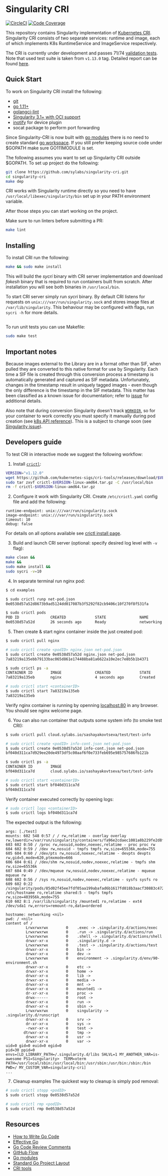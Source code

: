 # Singularity CRI

[![CircleCI](https://circleci.com/gh/sylabs/singularity-cri.svg?style=svg&circle-token=276de7aa1d82749ecf8ed6513c72399041885dec)](https://circleci.com/gh/sylabs/singularity-cri)
[![Code Coverage](https://codecov.io/gh/sylabs/singularity-cri/branch/master/graph/badge.svg)](https://codecov.io/gh/sylabs/singularity-cri)

This repository contains Singularity implementation of [Kubernetes CRI](https://github.com/kubernetes/community/blob/master/contributors/devel/container-runtime-interface.md). Singularity CRI consists of
two separate services: runtime and image, each of which implements K8s RuntimeService and ImageService respectively.


The CRI is currently under development and passes 71/74 [validation tests](https://github.com/kubernetes-sigs/cri-tools/blob/master/docs/validation.md).
Note that used test suite is taken from `v1.13.0` tag. Detailed report can be found [here](https://docs.google.com/spreadsheets/d/1Ym3K4LddqKNc4LCh8jr5flN7YDxfnM_hrLxpeDJRO1k/edit?usp=sharing).

## Quick Start

To work on Singularity CRI install the following:

- [git](https://git-scm.com/downloads)
- [go 1.11+](https://golang.org/doc/install)
- [golangci-lint](https://github.com/golangci/golangci-lint#install)
- [Singularity 3.1+ with OCI support](https://github.com/sylabs/singularity/blob/master/INSTALL.md)
- [inotify](http://man7.org/linux/man-pages/man7/inotify.7.html) for device plugin
- socat package to perform port forwarding

Since Singularity-CRI is now built with [go modules](https://github.com/golang/go/wiki/Modules)
there is no need to create standard [go workspace](https://golang.org/doc/code.html). If you still
prefer keeping source code under $GOPATH make sure GO111MODULE is set. 

The following assumes you want to set up Singularity CRI outside $GOPATH.
To set up project do the following:

```bash
git clone https://github.com/sylabs/singularity-cri.git
cd singularity-cri
make dep
```

CRI works with Singularity runtime directly so you need to have `/usr/local/libexec/singularity/bin`
set up in your PATH environment variable.

After those steps you can start working on the project.

Make sure to run linters before submitting a PR:

```bash
make lint
```

## Installing

To install CRI run the following:

```bash
make && sudo make install
```

This will build the _sycri_ binary with CRI server implementation and download _fakesh_ binary that is required to
run containers built from scratch. After installation you will see both binaries in
`/usr/local/bin`.


To start CRI server simply run _sycri_ binary. By default CRI listens for requests on
`unix:///var/run/singularity.sock` and stores image files at `/var/lib/singularity`. This behaviour may be configured
with flags, run `sycri -h` for more details.

##
To run unit tests you can use Makefile:
```bash
sudo make test
```

## Important notes

Because images external to the Library are in a format other than SIF, when pulled they are converted to this native
format for use by Singularity. Each time a SIF file is created through this conversion process a timestamp is
automatically generated and captured as SIF metadata. Unfortunately, changes in the timestamp result in uniquely
tagged images - even though the only difference is the timestamp in the SIF metadata. This matter has been classified
as a known issue for documentation; refer to [issue](https://github.com/sylabs/singularity-cri/issues/15) for additional details.

Also note that during conversion Singularity doesn't track [`WORKDIR`](https://docs.docker.com/engine/reference/builder/#workdir),
so for your container to work correctly you must specify it manually during pod creation (see [k8s API reference](https://kubernetes.io/docs/reference/generated/kubernetes-api/v1.11/#container-v1-core)).
This is a subject to change soon (see [Singularity issue](https://github.com/sylabs/singularity/issues/380)).

## Developers guide

To test CRI in interactive mode we suggest the following workflow:
 
1. Install [`crictl`](https://github.com/kubernetes-sigs/cri-tools/blob/master/docs/crictl.md):
```bash
VERSION="v1.12.0"
wget https://github.com/kubernetes-sigs/cri-tools/releases/download/$VERSION/crictl-$VERSION-linux-amd64.tar.gz
sudo tar zxvf crictl-$VERSION-linux-amd64.tar.gz -C /usr/local/bin
rm -f crictl-$VERSION-linux-amd64.tar.gz
```

2. Configure it work with Singularity CRI. Create `/etc/crictl.yaml` config file and add the following:
```text
runtime-endpoint: unix:///var/run/singularity.sock
image-endpoint: unix:///var/run/singularity.sock
timeout: 10
debug: false
```

For details on all options available see [crictl install page](https://github.com/kubernetes-sigs/cri-tools/blob/master/docs/crictl.md#install-crictl).

3. Build and launch CRI server (optional: specify desired log level with `-v` flag):
```bash
make clean &&
make && 
sudo make install &&
sudo sycri -v=10
```

4. In separate terminal run nginx pod:
```bash
$ cd examples

$ sudo crictl runp net-pod.json
0e0538d57a52d8673b9ad5124dd017087b3f5292f82cb9406c10f270f8f531fa

$ sudo crictl pods
POD ID              CREATED             STATE               NAME                NAMESPACE           ATTEMPT
0e0538d57a52d       26 seconds ago      Ready               networking          default             1
```

5. Then create & start nginx container inside the just created pod:
```bash
$ sudo crictl pull nginx

# sudo crictl create <podID> nginx.json net-pod.json
$ sudo crictl create 0e0538d57a52d nginx.json net-pod.json
7a83219a135ebb79133bac065d861e174488ba81a6622a10e2ec7e8b5b1b4371

$ sudo crictl ps -a
CONTAINER ID        IMAGE               CREATED             STATE               NAME                ATTEMPT             POD ID
7a83219a135eb       nginx               4 seconds ago       Created             nginx-container     1                   0e0538d57a52d

# sudo crictl start <containerID>
$ sudo crictl start 7a83219a135eb
7a83219a135eb
```

Verify nginx container is running by openning [localhost:80](http://localhost:80) in any browser. 
You should see nginx welcome page.
	
6. You can also run container that outputs some system info (to smoke test CRI):
```bash
$ sudo crictl pull cloud.sylabs.io/sashayakovtseva/test/test-info

# sudo crictl create <podID> info-cont.json net-pod.json
$ sudo crictl create 0e0538d57a52d info-cont.json net-pod.json
bf040d311ca7d929ee20de4973df5c00aaf6f0e733feb695e985757686fb121b

$ sudo crictl ps -a
CONTAINER ID        IMAGE                                    		  	CREATED             STATE               NAME                ATTEMPT             POD ID
bf040d311ca7d       cloud.sylabs.io/sashayakovtseva/test/test-info   	10 seconds ago      Created             testcontainer       1                   0e0538d57a52d

# sudo crictl start <containerID>
$ sudo crictl start bf040d311ca7d
bf040d311ca7d
```
	
Verify container executed correctly by opening logs:

 ```bash
# sudo crictl logs <containerID>
$ sudo crictl logs bf040d311ca7d
```

The expected output is the following:
```text
args: [./test]
mounts: 602 548 0:57 / / rw,relatime - overlay overlay rw,lowerdir=/var/run/singularity/containers/fa96e2cdaec1081a8b229fe2d8f64ac80b698b7a07f303629fb60b36abbeec8e/bundle/rootfs,upperdir=/var/run/singularity/containers/fa96e2cdaec1081a8b229fe2d8f64ac80b698b7a07f303629fb60b36abbeec8e/bundle/overlay/upper,workdir=/var/run/singularity/containers/fa96e2cdaec1081a8b229fe2d8f64ac80b698b7a07f303629fb60b36abbeec8e/bundle/overlay/work
603 602 0:50 / /proc rw,nosuid,nodev,noexec,relatime - proc proc rw
604 602 0:59 / /dev rw,nosuid - tmpfs tmpfs rw,size=65536k,mode=755
605 604 0:60 / /dev/pts rw,nosuid,noexec,relatime - devpts devpts rw,gid=5,mode=620,ptmxmode=666
606 604 0:61 / /dev/shm rw,nosuid,nodev,noexec,relatime - tmpfs shm rw,size=65536k
607 604 0:49 / /dev/mqueue rw,nosuid,nodev,noexec,relatime - mqueue mqueue rw
608 602 0:56 / /sys ro,nosuid,nodev,noexec,relatime - sysfs sysfs ro
609 602 0:22 /singularity/pods/85d02f45ee7fdf05aa199abafad6b1617fd018b3aacf30883c4724ebb025dac2/hostname /etc/hostname ro,relatime shared:5 - tmpfs tmpfs rw,size=403956k,mode=755
610 602 8:1 /var/lib/singularity /mounted1 ro,relatime - ext4 /dev/sda1 rw,errors=remount-ro,data=ordered

hostname: networking <nil>
pwd: / <nil>
content of /
	     Lrwxrwxrwx        0	.exec -> .singularity.d/actions/exec
	     Lrwxrwxrwx        0	.run -> .singularity.d/actions/run
	     Lrwxrwxrwx        0	.shell -> .singularity.d/actions/shell
	     drwxr-xr-x        0	.singularity.d -> 
	     Lrwxrwxrwx        0	.test -> .singularity.d/actions/test
	     drwxr-xr-x        0	bin -> 
	     drwxr-xr-x        0	dev -> 
	     Lrwxrwxrwx        0	environment -> .singularity.d/env/90-environment.sh
	     drwxr-xr-x        0	etc -> 
	     drwxr-xr-x        0	home -> 
	     drwxr-xr-x        0	lib -> 
	     drwxr-xr-x        0	media -> 
	     drwxr-xr-x        0	mnt -> 
	     drwxr-xr-x        0	mounted1 -> 
	     dr-xr-xr-x        0	proc -> 
	     drwx------        0	root -> 
	     drwxr-xr-x        0	run -> 
	     drwxr-xr-x        0	sbin -> 
	     Lrwxrwxrwx        0	singularity -> .singularity.d/runscript
	     drwxr-xr-x        0	srv -> 
	     dr-xr-xr-x        0	sys -> 
	     -rwxr-xr-x        0	test -> 
	    dtrwxr-xr-x        0	tmp -> 
	     drwxr-xr-x        0	usr -> 
	     drwxr-xr-x        0	var -> 
uid=0 gid=0 euid=0 egid=0
pid=30 ppid=0
envs=[LD_LIBRARY_PATH=/.singularity.d/libs SHLVL=1 MY_ANOTHER_VAR=is-awesome PS1=Singularity>  TERM=xterm PATH=/usr/local/sbin:/usr/local/bin:/usr/sbin:/usr/bin:/sbin:/bin PWD=/ MY_CUSTOM_VAR=singularity-cri]
...
```

7. Cleanup examples
	The quickest way to cleanup is simply pod removal:
```bash
# sudo crictl stopp <podID>
$ sudo crictl stopp 0e0538d57a52d

# sudo crictl rmp <podID>
$ sudo crictl rmp 0e0538d57a52d
```

## Resources

* [How to Write Go Code](https://golang.org/doc/code.html)
* [Effective Go](https://golang.org/doc/effective_go.html)
* [Go Code Review Comments](https://github.com/golang/go/wiki/CodeReviewComments)
* [GitHub Flow](https://guides.github.com/introduction/flow/)
* [Go modules](https://github.com/golang/go/wiki/Modules)
* [Standard Go Project Layout](https://github.com/golang-standards/project-layout)
* [CRI tools](https://github.com/kubernetes-sigs/cri-tools)
